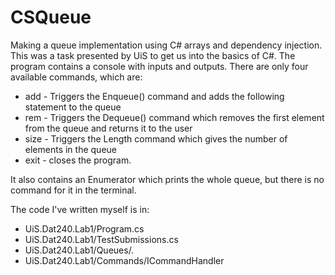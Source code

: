 # CSQueue
Making a queue implementation using C# arrays and dependency injection. 
This was a task presented by UiS to get us into the basics of C#. 
The program contains a console with inputs and outputs. There are only four available commands, which are:
* add - Triggers the Enqueue() command and adds the following statement to the queue
* rem - Triggers the Dequeue() command which removes the first element from the queue and returns it to the user
* size - Triggers the Length command which gives the number of elements in the queue
* exit - closes the program.

It also contains an Enumerator which prints the whole queue, but there is no command for it in the terminal.

The code I've written myself is in:
* UiS.Dat240.Lab1/Program.cs
* UiS.Dat240.Lab1/TestSubmissions.cs
* UiS.Dat240.Lab1/Queues/.
* UiS.Dat240.Lab1/Commands/ICommandHandler
